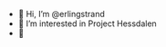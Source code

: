 - 👋 Hi, I’m @erlingstrand
- 👀 I’m interested in Project Hessdalen
- 🌱 

<!---
erlingstrand/erlingstrand is a ✨ special ✨ repository because its `README.md` (this file) appears on your GitHub profile.
You can click the Preview link to take a look at your changes.
--->
